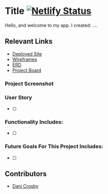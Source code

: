 # Title [![Netlify Status](https://api.netlify.com/api/v1/badges/571fd96d-1a21-46f3-b21f-d97e7eb25d54/deploy-status)](https://app.netlify.com/sites/dc-tamagotchi/deploys)

Hello, and welcome to my app. I created: ....

## Relevant Links
- [Deployed Site]()
- [Wireframes]()
- [ERD]()
- [Project Board]()

### Project Screenshot


### User Story

- [ ]

### Functionality Includes: 
- [ ]


### Future Goals For This Project Includes: 

- [ ]


## Contributors
- [Dani Crosby](https://github.com/danicrosby)
